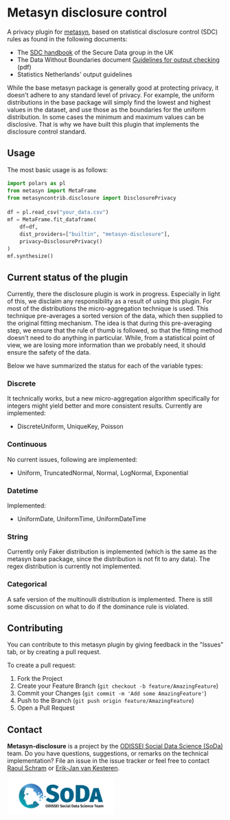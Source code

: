# Metasyn disclosure control

A privacy plugin for [metasyn](https://github.com/sodascience/metasyn), based on statistical disclosure control (SDC) rules as found in the following documents:

- The [SDC handbook](https://securedatagroup.org/guides-and-resources/sdc-handbook/) of the Secure Data group in the UK
- The Data Without Boundaries document [Guidelines for output checking](https://wayback.archive-it.org/12090/*/https:/cros-legacy.ec.europa.eu/system/files/dwb_standalone-document_output-checking-guidelines.pdf) (pdf)
- Statistics Netherlands' output guidelines


While the base metasyn package is generally good at protecting privacy, it doesn't adhere to any standard level of privacy. For example, the uniform distributions in the base package will simply find the lowest and highest values in the dataset, and use those as the boundaries for the uniform distribution. In some cases the minimum and maximum values can be disclosive. That is why we have built this plugin that implements the disclosure control standard.

## Usage

The most basic usage is as follows:

```py
import polars as pl
from metasyn import MetaFrame
from metasyncontrib.disclosure import DisclosurePrivacy

df = pl.read_csv("your_data.csv")
mf = MetaFrame.fit_dataframe(
    df=df, 
    dist_providers=["builtin", "metasyn-disclosure"],
    privacy=DisclosurePrivacy()
)
mf.synthesize()
```


## Current status of the plugin

Currently, there the disclosure plugin is work in progress. Especially in light of this, we disclaim
any responsibility as a result of using this plugin. For most of the distributions
the micro-aggregation technique is used. This technique pre-averages a sorted version of the data,
which then supplied to the original fitting mechanism. The idea is that during this pre-averaging
step, we ensure that the rule of thumb is followed, so that the fitting method doesn't need to do
anything in particular. While, from a statistical point of view, we are losing more information than
we probably need, it should ensure the safety of the data. 

Below we have summarized the status for each of the variable types:

### Discrete

It technically works, but a new micro-aggregation algorithm specifically for integers might yield
better and more consistent results. Currently are implemented:

- DiscreteUniform, UniqueKey, Poisson

### Continuous

No current issues, following are implemented:

- Uniform, TruncatedNormal, Normal, LogNormal, Exponential

### Datetime

Implemented:

- UniformDate, UniformTime, UniformDateTime

### String

Currently only Faker distribution is implemented (which is the same as the metasyn base package,
since the distribution is not fit to any data). The regex distribution is currently not implemented.

### Categorical

A safe version of the multinoulli distribution is implemented. There is still some discussion on what to do if the dominance
rule is violated.


<!-- CONTRIBUTING -->
## Contributing
You can contribute to this metasyn plugin by giving feedback in the "Issues" tab, or by creating a pull request.

To create a pull request:
1. Fork the Project
2. Create your Feature Branch (`git checkout -b feature/AmazingFeature`)
3. Commit your Changes (`git commit -m 'Add some AmazingFeature'`)
4. Push to the Branch (`git push origin feature/AmazingFeature`)
5. Open a Pull Request


<!-- CONTACT -->
## Contact
**Metasyn-disclosure** is a project by the [ODISSEI Social Data Science (SoDa)](https://odissei-data.nl/nl/soda/) team.
Do you have questions, suggestions, or remarks on the technical implementation? File an issue in the issue tracker or feel free to contact [Raoul Schram](https://github.com/qubixes) or [Erik-Jan van Kesteren](https://github.com/vankesteren).

<img src="soda.png" alt="SoDa logo" width="250px"/> 
